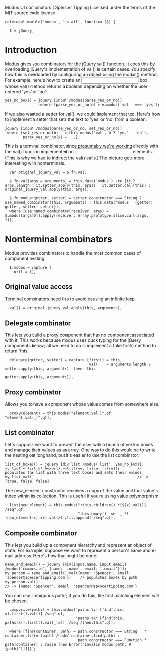 Modus UI combinators | Spencer Tipping
Licensed under the terms of the MIT source code license

    caterwaul.module('modus', 'js_all', function ($) {

      $ = jQuery;

# Introduction

Modus gives you combinators for the jQuery val() function. It does this by overloading jQuery's implementation of val() in certain cases. You specify how this is overloaded by configuring an
object using the modus() method. For example, here's how to create an <input> box whose val() method returns a boolean depending on whether the user entered 'yes' or 'no':

    yes_no_box() = jquery [input /modus(parse_yes_or_no)]
                   -where [parse_yes_or_no(e) = e.modus('val') === 'yes'];

If we also wanted a setter for val(), we could implement that too. Here's how to implement a setter that sets the text to 'yes' or 'no' from a boolean:

    jquery [input /modus(parse_yes_or_no, set_yes_or_no)]
    -where [set_yes_or_no(b)   = this.modus('val', b ? 'yes' : 'no'),
            parse_yes_or_no(x) = ...];

This is a terminal combinator, since presumably we're working directly with the val() function implemented on <input> elements. (This is why we had to indirect the val() calls.) The picture
gets more interesting with nonterminals.

      var original_jquery_val = $.fn.val;

      $.fn.val(args = arguments) = this.data('modus') -re [it ? args.length ? it.setter.apply(this, args) : it.getter.call(this) : original_jquery_val.apply(this, args)],

      $.fn.modus(getter, setter) = getter.constructor === String ? use_named_combinator(this, arguments) : this.data('modus', {getter: getter, setter: setter}),
      where [use_named_combinator(receiver, args) = $.modus[args[0]].apply(receiver, Array.prototype.slice.call(args, 1))],

# Nonterminal combinators

Modus provides combinators to handle the most common cases of component nesting.

      $.modus = capture [
        util = {},

## Original value access

Terminal combinators need this to avoid causing an infinite loop.

      val() = original_jquery_val.apply(this, arguments),

## Delegate combinator

This lets you build a proxy component that has no component associated with it. This works because modus uses duck typing for the jQuery components below; all we need to do is implement a
fake first() method to return 'this'.

      delegate(getter, setter) = capture [first() = this,
                                          val()   = arguments.length ? setter.apply(this, arguments) -then- this :
                                                                       getter.apply(this, arguments)],

## Proxy combinator

Allows you to have a component whose value comes from somewhere else.

      proxy(element) = this.modus("element.val()".qf, "element.val(_)".qf),

## List combinator

Let's suppose we want to present the user with a bunch of yes/no boxes and manage their values as an array. One way to do this would be to write the nesting out longhand, but it's easier to
use the list combinator:

    list_of_boxes() = jquery [div.list /modus('list', yes_no_box)];
    my_list = list_of_boxes().val([true, false, false]);        // populates the list with three text boxes and sets their values
    my_list.val()                                               // -> [true, false, false]

The new_element constructor receives a copy of the value and that value's index within its collection. This is useful if you're using value polymorphism.

      list(new_element) = this.modus("+this.children() *[$(x).val()] /seq".qf,
                                     "this.empty() -se- _ *![new_element(x, xi).val(x) /!it.append] /seq".qf),

## Composite combinator

This lets you build up a component hierarchy and represent an object of state. For example, suppose we want to represent a person's name and e-mail address. Here's how that might be done:

    name_and_email() = jquery [div(input.name, input.email) /modus('composite', {name: '.name', email: '.email'})];
    my_person = name_and_email().val({name: 'Spencer', email: 'spencer@spencertipping.com'})    // populates boxes by path
    my_person.val()                                                                             // -> {name: 'Spencer', email: 'spencer@spencertipping.com'}

You can use ambiguous paths; if you do this, the first matching element will be chosen.

      composite(paths) = this.modus("paths %v* [find(this, x).first().val()] /seq".qf,
                                    "paths %k*![find(this, paths[x]).first().val(_[x])] /seq /then.this".qf),

      where [find(container, path) = path.constructor === String   ? container.filter(path) /~add/ container.find(path) :
                                     path.constructor === Function ? path(container) : raise [new Error('invalid modus path: #{path}')]]]});
